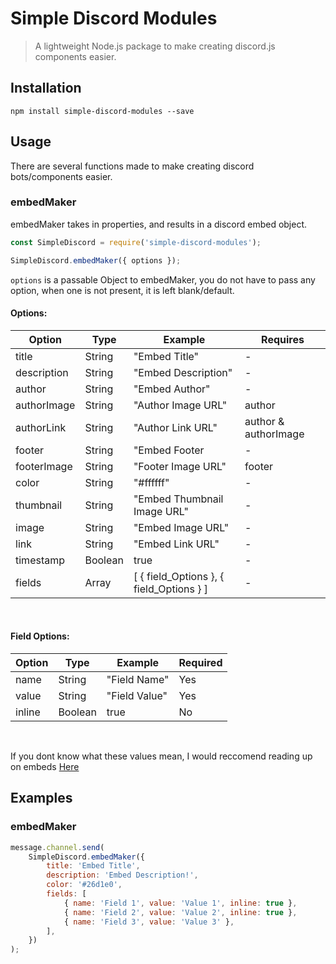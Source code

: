 # Simple Discord Modules

> A lightweight Node.js package to make creating discord.js components easier.

## Installation

```
npm install simple-discord-modules --save
```

## Usage

There are several functions made to make creating discord bots/components easier.

### embedMaker

embedMaker takes in properties, and results in a discord embed object.

```js
const SimpleDiscord = require('simple-discord-modules');

SimpleDiscord.embedMaker({ options });
```

`options` is a passable Object to embedMaker, you do not have to pass any option, when one is not present, it is left blank/default.

#### Options:

| Option      | Type    | Example                                  | Requires             |
| ----------- | ------- | ---------------------------------------- | -------------------- |
| title       | String  | "Embed Title"                            | -                    |
| description | String  | "Embed Description"                      | -                    |
| author      | String  | "Embed Author"                           | -                    |
| authorImage | String  | "Author Image URL"                       | author               |
| authorLink  | String  | "Author Link URL"                        | author & authorImage |
| footer      | String  | "Embed Footer                            | -                    |
| footerImage | String  | "Footer Image URL"                       | footer               |
| color       | String  | "#ffffff"                                | -                    |
| thumbnail   | String  | "Embed Thumbnail Image URL"              | -                    |
| image       | String  | "Embed Image URL"                        | -                    |
| link        | String  | "Embed Link URL"                         | -                    |
| timestamp   | Boolean | true                                     | -                    |
| fields      | Array   | [ { field_Options }, { field_Options } ] | -                    |

<br>

#### Field Options:

| Option | Type    | Example       | Required |
| ------ | ------- | ------------- | -------- |
| name   | String  | "Field Name"  | Yes      |
| value  | String  | "Field Value" | Yes      |
| inline | Boolean | true          | No       |

<br>

If you dont know what these values mean, I would reccomend reading up on embeds [Here](https://discordjs.guide/popular-topics/embeds.html/)

## Examples

### embedMaker

```js
message.channel.send(
	SimpleDiscord.embedMaker({
		title: 'Embed Title',
		description: 'Embed Description!',
		color: '#26d1e0',
		fields: [
			{ name: 'Field 1', value: 'Value 1', inline: true },
			{ name: 'Field 2', value: 'Value 2', inline: true },
			{ name: 'Field 3', value: 'Value 3' },
		],
	})
);
```
